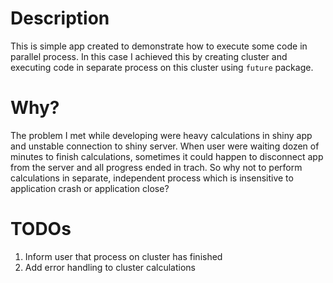 # Description

This is simple app created to demonstrate how to execute some code in parallel process. In this case I achieved this by creating cluster and executing code in separate process on this cluster using `future` package.

# Why?

The problem I met while developing were heavy calculations in shiny app and unstable connection to shiny server. 
When user were waiting dozen of minutes to finish calculations, sometimes it could happen to disconnect app from the server and all progress ended in trach. So why not to perform calculations in separate, independent process which is insensitive to application crash or application close?

# TODOs
1. Inform user that process on cluster has finished
2. Add error handling to cluster calculations